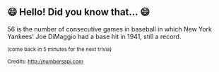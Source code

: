 ## 😄 Hello! Did you know that... 😄
56 is the number of consecutive games in baseball in which New York Yankees' Joe DiMaggio had a base hit in 1941, still a record.

<sup>(come back in 5 minutes for the next trivia)</sup>


<sup>Credits: http://numbersapi.com</sup>
